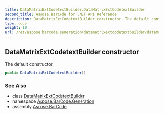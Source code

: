 ```yaml
---
title: DataMatrixExtCodetextBuilder.DataMatrixExtCodetextBuilder
second_title: Aspose.BarCode for .NET API Reference
description: DataMatrixExtCodetextBuilder constructor. The default constructor
type: docs
weight: 10
url: /net/aspose.barcode.generation/datamatrixextcodetextbuilder/datamatrixextcodetextbuilder/
---
```

## DataMatrixExtCodetextBuilder constructor

The default constructor.

```csharp
public DataMatrixExtCodetextBuilder()
```

### See Also

* class [DataMatrixExtCodetextBuilder](../)
* namespace [Aspose.BarCode.Generation](../../datamatrixextcodetextbuilder/)
* assembly [Aspose.BarCode](../../../)


